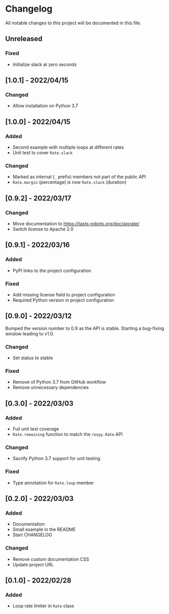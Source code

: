 # Changelog

All notable changes to this project will be documented in this file.

## Unreleased

### Fixed

- Initialize slack at zero seconds

## [1.0.1] - 2022/04/15

### Changed

- Allow installation on Python 3.7

## [1.0.0] - 2022/04/15

### Added

- Second example with multiple loops at different rates
- Unit test to cover `Rate.slack`

### Changed

- Marked as internal (`_` prefix) members not part of the public API
- `Rate.margin` (percentage) is now `Rate.slack` (duration)

## [0.9.2] - 2022/03/17

### Changed

- Move documentation to https://tasts-robots.org/doc/aiorate/
- Switch license to Apache 2.0

## [0.9.1] - 2022/03/16

### Added

- PyPI links to the project configuration

### Fixed

- Add missing license field to project configuration
- Required Python version in project configuration

## [0.9.0] - 2022/03/12

Bumped the version number to 0.9 as the API is stable. Starting a bug-fixing window leading to v1.0.

### Changed

- Set status to stable

### Fixed

- Remove of Python 3.7 from GitHub workflow
- Remove unnecessary dependencies

## [0.3.0] - 2022/03/03

### Added

- Full unit test coverage
- `Rate.remaining` function to match the `rospy.Rate` API

### Changed

- Sacrify Python 3.7 support for unit testing

### Fixed

- Type annotation for `Rate.loop` member

## [0.2.0] - 2022/03/03

### Added

- Documentation
- Small example in the README
- Start CHANGELOG

### Changed

- Remove custom documentation CSS
- Update project URL

## [0.1.0] - 2022/02/28

### Added

- Loop rate limiter in `Rate` class
